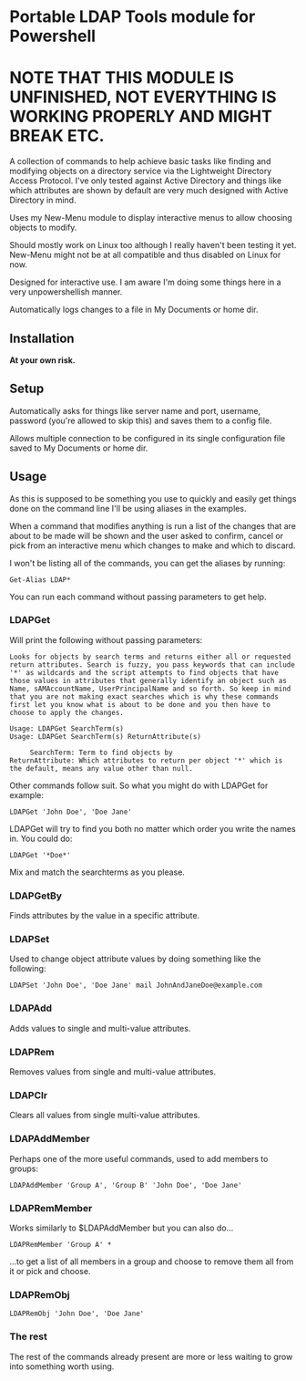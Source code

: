 # Portable LDAP Tools module for Powershell

# NOTE THAT THIS MODULE IS UNFINISHED, NOT EVERYTHING IS WORKING PROPERLY AND MIGHT BREAK ETC.

A collection of commands to help achieve basic tasks like finding and modifying objects on a directory service via the Lightweight Directory Access Protocol. I've only tested against Active Directory and things like which attributes are shown by default are very much designed with Active Directory in mind.

Uses my New-Menu module to display interactive menus to allow choosing objects to modify.

Should mostly work on Linux too although I really haven't been testing it yet. New-Menu might not be at all compatible and thus disabled on Linux for now.

Designed for interactive use. I am aware I'm doing some things here in a very unpowershellish manner.

Automatically logs changes to a file in My Documents or home dir.

## Installation

**At your own risk.**

## Setup

Automatically asks for things like server name and port, username, password (you're allowed to skip this) and saves them to a config file.

Allows multiple connection to be configured in its single configuration file saved to My Documents or home dir.

## Usage

As this is supposed to be something you use to quickly and easily get things done on the command line I'll be using aliases in the examples.

When a command that modifies anything is run a list of the changes that are about to be made will be shown and the user asked to confirm, cancel or pick from an interactive menu which changes to make and which to discard. 

I won't be listing all of the commands, you can get the aliases by running:

    Get-Alias LDAP*

You can run each command without passing parameters to get help.

### LDAPGet

Will print the following without passing parameters:

    Looks for objects by search terms and returns either all or requested return attributes. Search is fuzzy, you pass keywords that can include '*' as wildcards and the script attempts to find objects that have those values in attributes that generally identify an object such as Name, sAMAccountName, UserPrincipalName and so forth. So keep in mind that you are not making exact searches which is why these commands first let you know what is about to be done and you then have to choose to apply the changes.

    Usage: LDAPGet SearchTerm(s)
    Usage: LDAPGet SearchTerm(s) ReturnAttribute(s)

         SearchTerm: Term to find objects by
    ReturnAttribute: Which attributes to return per object '*' which is the default, means any value other than null.

Other commands follow suit. So what you might do with LDAPGet for example:

    LDAPGet 'John Doe', 'Doe Jane'

LDAPGet will try to find you both no matter which order you write the names in. You could do:

    LDAPGet '*Doe*'

Mix and match the searchterms as you please.

### LDAPGetBy

Finds attributes by the value in a specific attribute.

### LDAPSet

Used to change object attribute values by doing something like the following:

    LDAPSet 'John Doe', 'Doe Jane' mail JohnAndJaneDoe@example.com

### LDAPAdd

Adds values to single and multi-value attributes.

### LDAPRem

Removes values from single and multi-value attributes.

### LDAPClr

Clears all values from single multi-value attributes.

### LDAPAddMember

Perhaps one of the more useful commands, used to add members to groups:

    LDAPAddMember 'Group A', 'Group B' 'John Doe', 'Doe Jane'

### LDAPRemMember

Works similarly to $LDAPAddMember but you can also do...

    LDAPRemMember 'Group A' *

...to get a list of all members in a group and choose to remove them all from it or pick and choose.

### LDAPRemObj

    LDAPRemObj 'John Doe', 'Doe Jane'

### The rest

The rest of the commands already present are more or less waiting to grow into something worth using.

